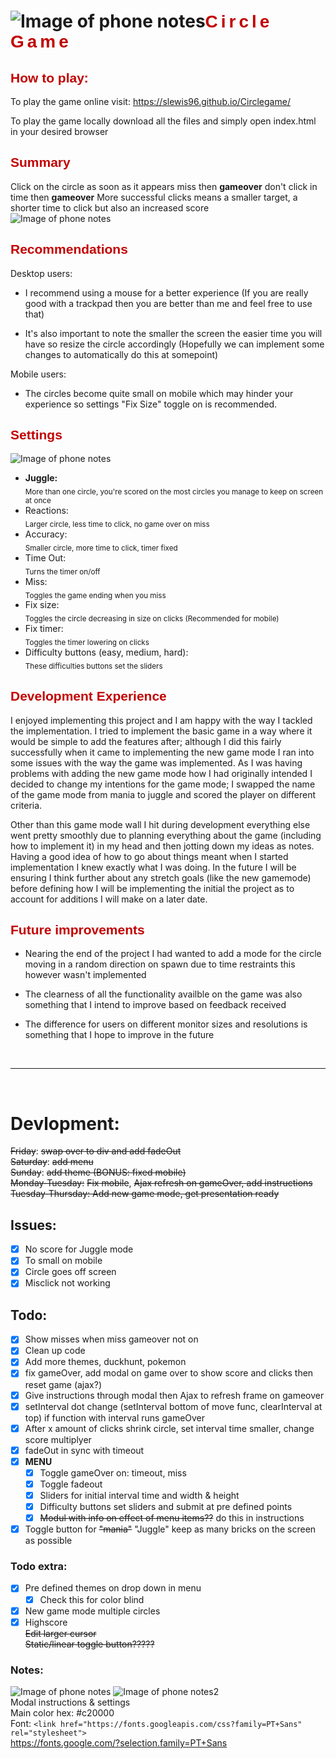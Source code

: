 # ![Image of phone notes](imgs/icon.ico)<span style="color:#c20000; letter-spacing: 5px;font-family: 'PT Sans', sans-serif;">Circle Game</span>

<span style="color:#c20000;font-family: 'PT Sans', sans-serif;">How to play:</span>
---
To play the game online visit: https://slewis96.github.io/Circlegame/

To play the game locally download all the files and simply open index.html in your desired browser

<span style="color:#c20000;font-family: 'PT Sans', sans-serif;">Summary</span>
---
Click on the circle as soon as it appears miss then **gameover** don't click in time then **gameover**
More successful clicks means a smaller target, a shorter time to click but also an increased score<br>
![Image of phone notes](Notes/gameSS0.png)

<span style="color:#c20000;font-family: 'PT Sans', sans-serif;">Recommendations</span>
---
Desktop users:  

* I recommend using a mouse for a better experience (If you are really good with a trackpad then you are better than me and feel free to use that)  

* It's also important to note the smaller the screen the easier time you will have so resize the circle accordingly (Hopefully we can implement some changes to automatically do this at somepoint)

Mobile users:

* The circles become quite small on mobile which may hinder your experience so settings "Fix Size" toggle on is recommended.

<span style="color:#c20000;font-family: 'PT Sans', sans-serif;">Settings</span>
---
![Image of phone notes](Notes/settingsSS.png)
<ul>
<li><b>Juggle: </b><br>
  <sub>More than one circle, you're scored on the most circles you manage to keep on screen at once</sub>
</li>
<li>Reactions: <br>
  <sub>Larger circle, less time to click, no game over on miss</sub>
</li>
<li>Accuracy: <br>
  <sub>Smaller circle, more time to click, timer fixed</sub>
</li>
<li>Time Out:<br>
  <sub>Turns the timer on/off</sub>
</li>
<li>Miss:<br>
  <sub>Toggles the game ending when you miss</sub>
</li>
<li>Fix size:<br>
  <sub>Toggles the circle decreasing in size on clicks (Recommended for mobile)</sub>
</li>
<li>Fix timer:<br>
  <sub>Toggles the timer lowering on clicks</sub>
</li>
<li>Difficulty buttons (easy, medium, hard):<br>
  <sub>These difficulties buttons set the sliders</sub>
</li>
</ul>

<span style="color:#c20000;font-family: 'PT Sans', sans-serif;">Development Experience</span>
---
I enjoyed implementing this project and I am happy with the way I tackled the implementation. I tried to implement the basic game in a way where it would be simple to add the features after; although I did this fairly successfully when it came to implementing the new game mode I ran into some issues with the way the game was implemented. As I was having problems with adding the new game mode how I had originally intended I decided to change my intentions for the game mode; I swapped the name of the game mode from mania to juggle and scored the player on different criteria.  

Other than this game mode wall I hit during development everything else went pretty smoothly due to planning everything about the game (including how to implement it) in my head and then jotting down my ideas as notes. Having a good idea of how to go about things meant when I started implementation I knew exactly what I was doing. In the future I will be ensuring I think further about any stretch goals (like the new gamemode) before defining how I will be implementing the initial the project as to account for additions I will make on a later date.

<span style="color:#c20000;font-family: 'PT Sans', sans-serif;">Future improvements</span>
---

* Nearing the end of the project I had wanted to add a mode for the circle moving in a random direction on spawn due to time restraints this however wasn't implemented

* The clearness of all the functionality availble on the game was also something that I intend to improve based on feedback received

* The difference for users on different monitor sizes and resolutions is something that I hope to improve in the future

<br>
<hr>
<br>

# Devlopment:

~~Friday~~: ~~swap over to div and add fadeOut~~<br>
~~Saturday~~: ~~add menu~~<br>
~~Sunday~~: ~~add theme (BONUS: fixed mobile)~~<br>
~~Monday-Tuesday:~~ ~~Fix mobile~~, ~~Ajax refresh on gameOver, add instructions~~<br>
~~Tuesday-Thursday: Add new game mode, get presentation ready~~

## Issues:
- [x] No score for Juggle mode
- [x] To small on mobile
- [x] Circle goes off screen
- [x] Misclick not working

## Todo:
- [x] Show misses when miss gameover not on
- [x] Clean up code
- [x] Add more themes, duckhunt, pokemon
- [x] fix gameOver, add modal on game over to show score and clicks then reset game (ajax?)
- [x] Give instructions through modal then Ajax to refresh frame on gameover
- [x] setInterval dot change (setInterval bottom of move func, clearInterval at top) if function with interval runs gameOver
- [x] After x amount of clicks shrink circle, set interval time smaller, change score multiplyer
- [x] fadeOut in sync with timeout
- [x] **MENU** <br>
    - [x] Toggle gameOver on: timeout, miss
    - [x] Toggle fadeout
    - [x] Sliders for initial interval time and width & height
    - [x] Difficulty buttons set sliders and submit at pre defined points
    - [x] ~~Modul with info on effect of menu items??~~ do this in instructions
- [x] Toggle button for ~~"mania"~~ "Juggle" keep as many bricks on the screen as possible
### Todo extra:
- [x] Pre defined themes on drop down in menu
    - [x] Check this for color blind
- [x] New game mode multiple circles
- [x] Highscore <br>
~~Edit larger cursor~~ <br>
~~Static/linear toggle button?????~~

### Notes:
![Image of phone notes](Notes/phonenotes.png)
![Image of phone notes2](Notes/phonenotes2.png)<br>
Modal instructions & settings <br>
Main color hex: #c20000 <br>
Font: ```<link href="https://fonts.googleapis.com/css?family=PT+Sans" rel="stylesheet">``` <br>
https://fonts.google.com/?selection.family=PT+Sans
